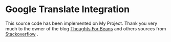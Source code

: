 # Google Translate Integration
This source code has been implemented on My Project. Thank you very much to the owner of the blog [Thoughts For Beans](http://thoughtsforbeans.blogspot.com/2012/08/translate-your-website-with-google.html) and others sources from [Stackoverflow](https://stackoverflow.com/questions/10486833/implementing-google-translate-with-custom-flag-icons) .

